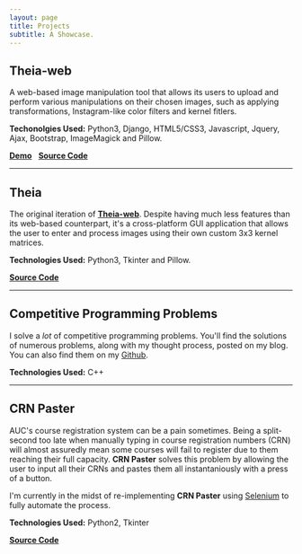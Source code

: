 ```yaml
---
layout: page
title: Projects
subtitle: A Showcase.
---
```


## Theia-web
A web-based image manipulation tool that allows its users to upload
and perform various manipulations on their chosen images, such as applying
transformations, Instagram-like color filters and kernel fitlers.

**Techonolgies Used:** Python3, Django, HTML5/CSS3, Javascript, Jquery, Ajax,
Bootstrap, ImageMagick and Pillow.

[**Demo**](https://theia-web.herokuapp.com/editor) &nbsp; 
[**Source Code**](https://github.com/ShadyF/theia-web)

<hr>

## Theia

The original iteration of [**Theia-web**](https://theia-web.herokuapp.com/editor).
Despite having much less features than its web-based counterpart, it's a
cross-platform GUI application that allows the user to enter and process
images using their own custom 3x3 kernel matrices.

**Technologies Used:** Python3, Tkinter and Pillow.

[**Source Code**](https://github.com/ShadyF/Theia)

<hr>

## Competitive Programming Problems

I solve a _lot_ of competitive programming problems. You'll find the solutions
of numerous problems, along with my thought process, posted on my blog.
You can also find them on my [Github](https://github.com/ShadyF/Competitive_Programming_Problems).

**Technologies Used:** C++

<hr>

## CRN Paster

AUC's course registration system can be a pain sometimes. Being a split-second
too late when manually typing in course registration numbers (CRN) will almost assuredly
mean some courses will fail to register due to them reaching their full capacity.
**CRN Paster** solves this problem by allowing the user to input all their CRNs and pastes
them all instantaniously with a press of a button.

I'm currently in the midst of re-implementing **CRN Paster** using [Selenium](http://www.seleniumhq.org/)
to fully automate the process.

**Technologies Used:** Python2, Tkinter

[**Source Code**](https://github.com/ShadyF/CRN_Paster)